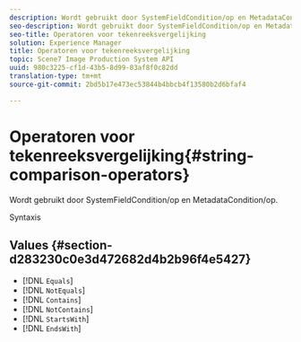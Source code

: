 ```yaml
---
description: Wordt gebruikt door SystemFieldCondition/op en MetadataCondition/op.
seo-description: Wordt gebruikt door SystemFieldCondition/op en MetadataCondition/op.
seo-title: Operatoren voor tekenreeksvergelijking
solution: Experience Manager
title: Operatoren voor tekenreeksvergelijking
topic: Scene7 Image Production System API
uuid: 980c3225-cf1d-43b5-8d99-83af8f0c82dd
translation-type: tm+mt
source-git-commit: 2bd5b17e473ec53844b4bbcb4f13580b2d6bfaf4

---
```



# Operatoren voor tekenreeksvergelijking{#string-comparison-operators}

Wordt gebruikt door SystemFieldCondition/op en MetadataCondition/op.

Syntaxis

## Values {#section-d283230c0e3d472682d4b2b96f4e5427}

* [!DNL `Equals`]
* [!DNL `NotEquals`]
* [!DNL `Contains`]
* [!DNL `NotContains`]
* [!DNL `StartsWith`]
* [!DNL `EndsWith`]


